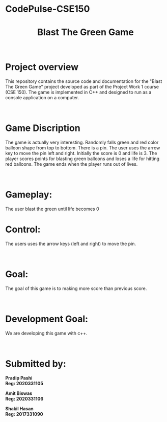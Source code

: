 # CodePulse-CSE150
<h1 align="center" color="red">Blast The Green Game</h1>
<br/><h1>Project overview</h1>

This repository contains the source code and documentation for the "Blast The Green Game" project developed as part of the Project Work 1 course (CSE 150). The game is implemented in C++ and designed to run as a console application on a computer.

<br/><h1>Game Discription</h1>
The game is actually very interesting. Randomly falls green and red color balloon shape from top to bottom. There is a pin. The user uses the arrow key to move the pin left and right. Initially the score is 0 and life is 3. The player scores points for blasting green balloons and loses a life for hitting red balloons. The game ends when the player runs out of lives.

<br/><h1>Gameplay:</h1>
The user blast the green until life becomes 0
<br/><h1>Control:</h1>
The users uses the arrow keys (left and right) to move the pin.

<br/><h1>Goal:</h1> 
The goal of this game is to making more score than previous score.

<br/><h1>Development Goal:</h1> 
We are developing this game with c++.
 
<br/><h1>Submitted by:</h1>

<p><b>Pradip Pashi<br>
Reg: 2020331105</b></p>

<p><b>Amit Biswas<br>
Reg: 2020331106</b></p>

<p><b>Shakil Hasan<br>
Reg: 2017331090</b></p>
